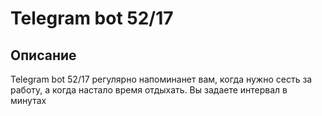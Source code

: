 # Telegram bot 52/17

## Описание
Telegram bot 52/17 регулярно напоминанет вам, когда нужно сесть за работу, а когда настало время отдыхать.
Вы задаете интервал в минутах 
